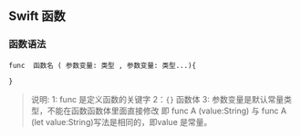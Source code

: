 ## Swift 函数

### 函数语法
```
func  函数名 ( 参数变量: 类型 , 参数变量: 类型...){

}
```
> 说明: 
> 1: func 是定义函数的关键字
> 2：`{}` 函数体
> 3: 参数变量是默认常量类型，不能在函数函数体里面直接修改
> 即 func A (value:String)  与 func A (let value:String)写法是相同的，即value 是常量。




























